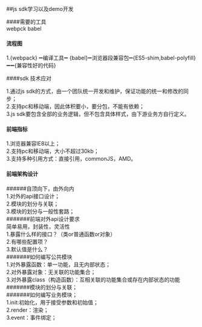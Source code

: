 ##js sdk学习以及demo开发  <br/>

####需要的工具  <br/>
webpck babel
####  流程图     <br/>

1.{webpack} :heavy_minus_sign:编译工具:heavy_minus_sign: {babel}:heavy_minus_sign:浏览器段兼容包:heavy_minus_sign:{ES5-shim,babel-polyfill}:heavy_minus_sign::heavy_minus_sign:{兼容性好的代码}  <br/>


####sdk 技术应对  <br/>

1.通过js sdk的方式，由一个团队统一开发和维护，保证功能的统一和修改的同步；  <br/>
2.支持pc和移动端，因此体积要小，要分包，不能有依赖；  <br/>
3.js sdk要包含全部的业务逻辑，但不包含具体样式，由下游业务方自行定义。  <br/>


#### 前端指标  <br/>
1.浏览器兼容IE8以上；  <br/>
2.支持pc和移动端，大小不超过30kb；  <br/>
3.支持多种引用方式：直接引用，commonJS，AMD。  <br/>


#### 前端架构设计  <br/>
######自顶向下，由外向内  <br/>
                    1.对外的api接口设计；  <br/>
                    2.模块的划分与关联；  <br/>
                    3.模块的划分与一般性套路；  <br/>
#######前端对外api设计要求  <br/>
                    简单易用，封装性，灵活性  <br/> 
                                1.暴露什么样的接口？（类or普通函数or对象）  <br/>
                                2.有哪些配置项？  <br/>
                                3.默认值是什么？  <br/>
 #######如何编写公共模块  <br/>
                    1.对外暴露函数：单一功能，且无内部状态；  <br/>
                    2.对外暴露对象：无关联的功能集合；  <br/>
                    3.对外暴露class（构造函数）：互相关联的功能集合或存在内部状态的功能  <br/>
#######模块的划分与关联；  <br/>
#######如何编写业务模块；  <br/>
                    1.init:初始化，用于接受参数和初始值；  <br/>
                    2.render：渲染；  <br/>
                    3.event：事件绑定；  <br/>                                          